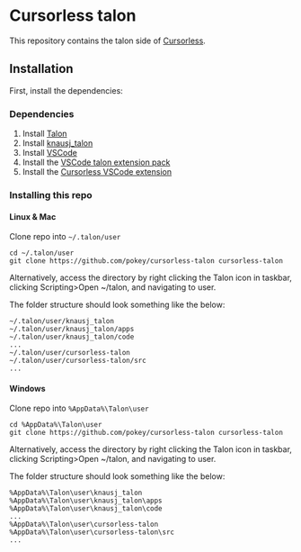 # Cursorless talon

This repository contains the talon side of [Cursorless](https://marketplace.visualstudio.com/items?itemName=pokey.cursorless).  

## Installation
First, install the dependencies:

### Dependencies
1. Install [Talon](https://talonvoice.com/)
2. Install [knausj_talon](https://github.com/knausj85/knausj_talon)
3. Install [VSCode](https://code.visualstudio.com/)
4. Install the [VSCode talon extension pack](https://marketplace.visualstudio.com/items?itemName=pokey.talon)
5. Install the [Cursorless VSCode extension](https://marketplace.visualstudio.com/items?itemName=pokey.cursorless)

### Installing this repo
#### Linux & Mac

Clone repo into `~/.talon/user`

```insert code:
cd ~/.talon/user
git clone https://github.com/pokey/cursorless-talon cursorless-talon
```
    
Alternatively, access the directory by right clicking the Talon icon in taskbar, clicking Scripting>Open ~/talon, and navigating to user.

The folder structure should look something like the below:

```insert code:
~/.talon/user/knausj_talon
~/.talon/user/knausj_talon/apps
~/.talon/user/knausj_talon/code
...
~/.talon/user/cursorless-talon
~/.talon/user/cursorless-talon/src
...
```

#### Windows

Clone repo into `%AppData%\Talon\user` 

```insert code:
cd %AppData%\Talon\user
git clone https://github.com/pokey/cursorless-talon cursorless-talon
```
    
Alternatively, access the directory by right clicking the Talon icon in taskbar, clicking Scripting>Open ~/talon, and navigating to user.
    
The folder structure should look something like the below:

```insert code:
%AppData%\Talon\user\knausj_talon
%AppData%\Talon\user\knausj_talon\apps
%AppData%\Talon\user\knausj_talon\code
...
%AppData%\Talon\user\cursorless-talon
%AppData%\Talon\user\cursorless-talon\src
...
```